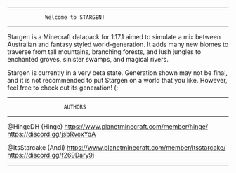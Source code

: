 ***************************************************
                Welcome to STARGEN!
***************************************************
Stargen is a Minecraft datapack for 1.17.1 aimed to
simulate a mix between Australian and fantasy styled
world-generation. It adds many new biomes to traverse
from tall mountains, branching forests, and lush
jungles to enchanted groves, sinister swamps, and
magical rivers.

Stargen is currently in a very beta state. Generation
shown may not be final, and it is not recommended to
put Stargen on a world that you like. However, feel
free to check out its generation! (:

***************************************************
                      AUTHORS
***************************************************
@HingeDH (Hinge)
https://www.planetminecraft.com/member/hinge/
https://discord.gg/jsbRvexYqA

@ItsStarcake (Andi)
https://www.planetminecraft.com/member/itsstarcake/
https://discord.gg/f269Dary9j
***************************************************